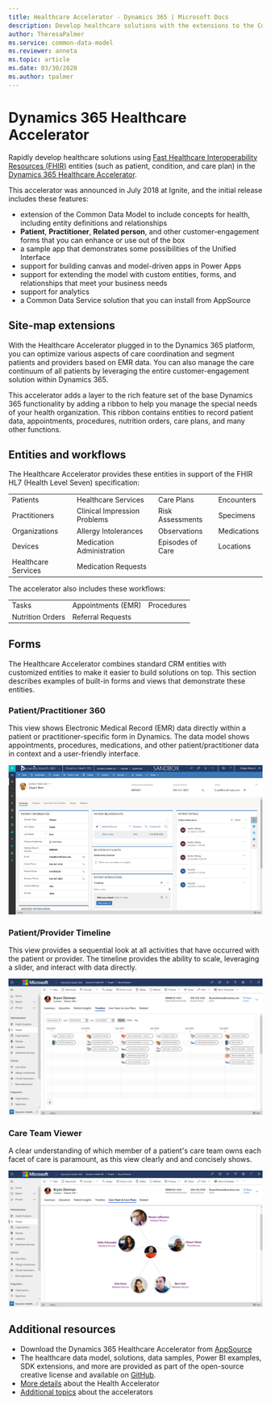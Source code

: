 ```yaml
---
title: Healthcare Accelerator - Dynamics 365 | Microsoft Docs
description: Develop healthcare solutions with the extensions to the Common Data Model and built-in forms and views of the Dynamics 365 Healthcare Accelerator.
author: TheresaPalmer
ms.service: common-data-model
ms.reviewer: anneta
ms.topic: article
ms.date: 03/30/2020
ms.author: tpalmer
---
```


# Dynamics 365 Healthcare Accelerator

Rapidly develop healthcare solutions using [Fast Healthcare Interoperability Resources (FHIR)](https://www.hl7.org/fhir/overview.html) entities (such as patient, condition, and care plan) in the [Dynamics 365 Healthcare Accelerator](https://appsource.microsoft.com/product/dynamics-365/msemr.healthcarecommondatamodel?tab=Overview).

This accelerator was announced in July 2018 at Ignite, and the initial release includes these features:

- extension of the Common Data Model to include concepts for health, including entity definitions and relationships
- **Patient**, **Practitioner**, **Related person**, and other customer-engagement forms that you can enhance or use out of the box
- a sample app that demonstrates some possibilities of the Unified Interface
- support for building canvas and model-driven apps in Power Apps
- support for extending the model with custom entities, forms, and relationships that meet your business needs
- support for analytics
- a Common Data Service solution that you can install from AppSource

## Site-map extensions

With the Healthcare Accelerator plugged in to the Dynamics 365 platform, you can optimize various aspects of care coordination and segment patients and providers based on EMR data. You can also manage the care continuum of all patients by leveraging the entire customer-engagement solution within Dynamics 365.

This accelerator adds a layer to the rich feature set of the base Dynamics 365 functionality by adding a ribbon to help you manage the special needs of your health organization. This ribbon contains entities to record patient data, appointments, procedures, nutrition orders, care plans, and many other functions.

## Entities and workflows

The Healthcare Accelerator provides these entities in support of the FHIR HL7 (Health Level Seven) specification:

| | | | |
| ------- | -----------------|------------------| ------------|
| Patients | Healthcare Services | Care Plans | Encounters |
|Practitioners | Clinical Impression Problems | Risk Assessments |Specimens|
|Organizations | Allergy Intolerances | Observations |Medications |
|Devices | Medication Administration | Episodes of Care |Locations |
| Healthcare Services | Medication Requests | | |

The accelerator also includes these workflows:

| | | |
| ------- | -----------------|------------------|
|Tasks | Appointments (EMR) | Procedures|
|Nutrition Orders | Referral Requests |

## Forms

The Healthcare Accelerator combines standard CRM entities with customized entities to make it easier to build solutions on top. This section describes examples of built-in forms and views that demonstrate these entities.

### Patient/Practitioner 360

This view shows Electronic Medical Record (EMR) data directly within a patient or practitioner-specific form in Dynamics. The data model shows appointments, procedures, medications, and other patient/practitioner data in context and a user-friendly interface.

![Patient Practitioner 360](media/health-patientpractitioner.png)

### Patient/Provider Timeline

This view provides a sequential look at all activities that have occurred with the patient or provider. The timeline provides the ability to scale, leveraging a slider, and interact with data directly.

![Patient Provider Timeline](media/TimelineNew.PNG)

### Care Team Viewer

A clear understanding of which member of a patient's care team owns each facet of care is paramount, as this view clearly and and concisely shows.

![Care Team Viewer ](media/CareTeamNew.PNG)

## Additional resources

- Download the Dynamics 365 Healthcare Accelerator from [AppSource](https://appsource.microsoft.com/product/dynamics-365/msemr.healthcarecommondatamodel?tab=Overview)
- The healthcare data model, solutions, data samples, Power BI examples, SDK extensions, and more are provided as part of the open-source creative license and available on [GitHub](https://github.com/microsoft/Industry-Accelerator-Health).
- [More details](https://community.dynamics.com/365/b/healthaccelerator/archive/2018/07/19/dynamics-365-health-accelerator-solution-first-look) about the Health Accelerator
- [Additional topics](https://community.dynamics.com/365/b/dynamics365isvsuccess/archive/2018/08/01/dynamics-365-brings-industry-focus-through-the-microsoft-power-platform-and-solution-accelerators) about the accelerators
